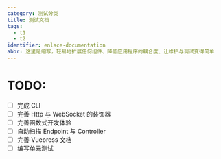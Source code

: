 ```yaml
---
category: 测试分类
title: 测试文档
tags:
  - t1
  - t2
identifier: enlace-documentation
abbr: 这里是缩写，轻易地扩展任何组件、降低应用程序的耦合度、让维护与调试变得简单
---
```


# TODO:
- [ ] 完成 CLI
- [ ] 完善 Http 与 WebSocket 的装饰器
- [ ] 完善函数式开发体验
- [ ] 自动扫描 Endpoint 与 Controller
- [ ] 完善 Vuepress 文档
- [ ] 编写单元测试

